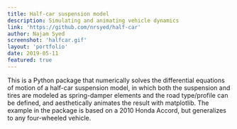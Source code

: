 ```yaml
---
title: Half-car suspension model
description: Simulating and animating vehicle dynamics
link: 'https://github.com/nrsyed/half-car'
author: Najam Syed
screenshot: 'halfcar.gif'
layout: 'portfolio'
date: 2019-05-11
featured: true
---
```


This is a Python package that numerically solves the differential equations
of motion of a half-car suspension model, in which both the suspension
and tires are modeled as spring-damper elements and the road type/profile
can be defined, and aesthetically animates the result with matplotlib. The
example in the package is based on a 2010 Honda Accord, but generalizes to
any four-wheeled vehicle.
